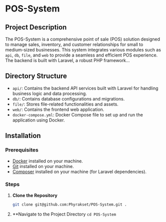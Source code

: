 # POS-System

## Project Description
The POS-System is a comprehensive point of sale (POS) solution designed to manage sales, inventory, and customer relationships for small to medium-sized businesses. This system integrates various modules such as `api`, `db`, `file`, and `web` to provide a seamless and efficient POS experience. The backend is built with Laravel, a robust PHP framework...

## Directory Structure
- `api/`: Contains the backend API services built with Laravel for handling business logic and data processing.
- `db/`: Contains database configurations and migrations.
- `file/`: Stores file-related functionalities and assets.
- `web/`: Contains the frontend web application.
- `docker-compose.yml`: Docker Compose file to set up and run the application using Docker.
## Installation

### Prerequisites
- [Docker](https://www.docker.com/products/docker-desktop) installed on your machine.
- [Git](https://git-scm.com/downloads) installed on your machine.
- [Composer](https://getcomposer.org/) installed on your machine (for Laravel dependencies).

### Steps
1. **Clone the Repository**
   ```sh
   git clone git@github.com:Phyrakset/POS-System.git .
2. **Navigate to the Project Directory
   ``` cd POS-System ```
